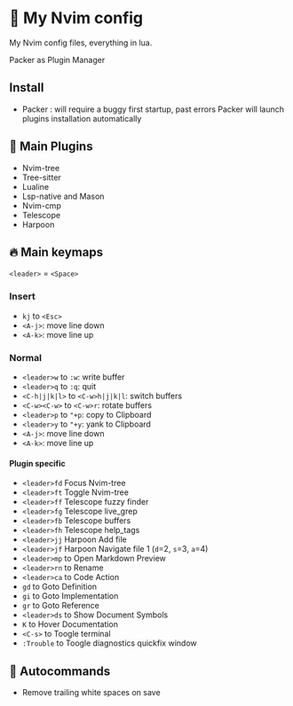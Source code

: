# :rocket: My Nvim config

My Nvim config files, everything in lua.

Packer as Plugin Manager

## Install

- Packer : will require a buggy first startup,
past errors Packer will launch plugins installation automatically

## :link: Main Plugins

- Nvim-tree
- Tree-sitter
- Lualine
- Lsp-native and Mason
- Nvim-cmp
- Telescope
- Harpoon

## :fire: Main keymaps

`<leader>` = `<Space>`

### Insert

- `kj` to `<Esc>`
- `<A-j>`: move line down
- `<A-k>`: move line up

### Normal

- `<leader>w` to `:w`: write buffer
- `<leader>q` to `:q`: quit
- `<C-h|j|k|l>` to `<C-w>h|j|k|l`: switch buffers
- `<C-w><C-w>` to `<C-w>r`: rotate buffers
- `<leader>p` to `"+p`: copy to Clipboard
- `<leader>y` to `"+y`: yank to Clipboard
- `<A-j>`: move line down
- `<A-k>`: move line up

#### Plugin specific

- `<leader>fd` Focus Nvim-tree
- `<leader>ft` Toggle Nvim-tree
- `<leader>ff` Telescope fuzzy finder
- `<leader>fg` Telescope live_grep
- `<leader>fb` Telescope buffers
- `<leader>fh` Telescope help_tags
- `<leader>jj` Harpoon Add file
- `<leader>jf` Harpoon Navigate file 1 (`d`=2, `s`=3, `a`=4)
- `<leader>mp` to Open Markdown Preview
- `<leader>rn` to Rename
- `<leader>ca` to Code Action
- `gd` to Goto Definition
- `gi` to Goto Implementation
- `gr` to Goto Reference
- `<leader>ds` to Show Document Symbols
- `K` to Hover Documentation
- `<C-s>` to Toogle terminal
- `:Trouble` to Toogle diagnostics quickfix window

## :robot: Autocommands

- Remove trailing white spaces on save
